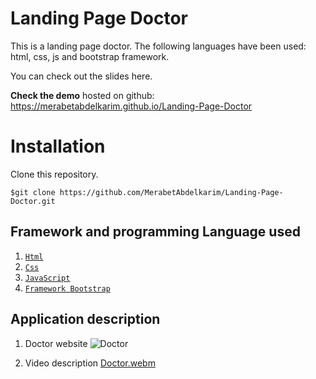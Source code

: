 
# Landing Page Doctor


This is a landing page doctor. The following languages have been used: html, css, js and bootstrap framework.

You can check out the slides here.

**Check the demo** hosted on github:
https://merabetabdelkarim.github.io/Landing-Page-Doctor

# Installation

Clone this repository.

    $git clone https://github.com/MerabetAbdelkarim/Landing-Page-Doctor.git




## Framework and programming Language used

 1.  [`Html`](https://developer.mozilla.org/en-US/docs/Web/HTML) 
 2.  [`Css`](https://developer.mozilla.org/en-US/docs/Web/CSS) 
 3. [`JavaScript`](https://developer.mozilla.org/en-US/docs/Web/JavaScript) 
 4. [`Framework Bootstrap`](https://getbootstrap.com/) 

## Application description

 1. Doctor website
    ![Doctor](https://github.com/MerabetAbdelkarim/Landing-Page-Doctor/assets/95025226/b26c20ef-47ec-4d80-b88b-15ffa57ec8a7)

 2.  Video description 
[Doctor.webm](https://github.com/MerabetAbdelkarim/Landing-Page-Doctor/assets/95025226/4b6f55a7-4339-4db6-b6a1-34fa20f84bc2)

